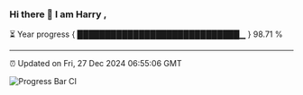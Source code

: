 ### Hi there 👋 I am Harry , 

⏳ Year progress { █████████████████████████████▁ } 98.71 %

---

⏰ Updated on Fri, 27 Dec 2024 06:55:06 GMT

![Progress Bar CI](https://github.com/duykhang68/duykhang68/workflows/Progress%20Bar%20CI/badge.svg)

